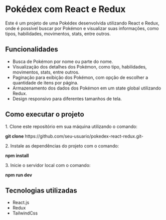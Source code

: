 <h1>Pokédex com React e Redux</h1>
Este é um projeto de uma Pokédex desenvolvida utilizando React e Redux, onde é possível buscar por Pokémon 
e visualizar suas informações, como tipos, habilidades, movimentos, stats, entre outros.

<h2>Funcionalidades</h2>
<ul>
<li>Busca de Pokémon por nome ou parte do nome.</li>
<li>Visualização dos detalhes dos Pokémon, como tipo, habilidades, movimentos, stats, entre outros.</li>
<li>Paginação para exibição dos Pokémon, com opção de escolher a quantidade de itens por página.</li>
<li>Armazenamento dos dados dos Pokémon em um state global utilizando Redux.</li>
<li>Design responsivo para diferentes tamanhos de tela.</li>
</ul>

<h2>Como executar o projeto</h2>
<p>1. Clone este repositório em sua máquina utilizando o comando:</p>
<p><strong>git clone</strong> https://github.com/seu-usuario/pokedex-react-redux.git-

<p>2. Instale as dependências do projeto com o comando:</p>
<p><strong>npm install</strong></p>

<p>3. Inicie o servidor local com o comando:</p>
<p><strong>npm run dev</strong></p>

<h2>Tecnologias utilizadas</h2>
<ul>
<li>React.js</li>
<li>Redux</li>
<li>TailwindCss</li>
</ul>

